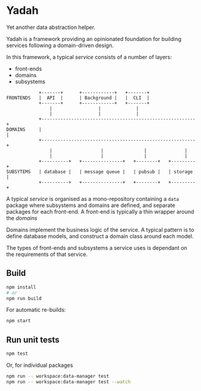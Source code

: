 # Yadah

Yet another data abstraction helper.

Yadah is a framework providing an opinionated foundation for building
services following a domain-driven design.

In this framework, a typical _service_ consists of a number of layers:

- front-ends
- domains
- subsystems

```
            +-------+      +------------+   +-------+
FRONTENDS   |  API  |      | Background |   |  CLI  |
            +-------+      +------------+   +-------+
                |                 |             |
                |                 |             |
            +---------------------------------------------------------+
DOMAINS     |                                                         |
            +---------------------------------------------------------+
                |                  |               |              |
                |                  |               |              |
            +----------+   +---------------+   +--------+   +---------+
SUBSYTEMS   | database |   | message queue |   | pubsub |   | storage |
            +----------+   +---------------+   +--------+   +---------+
```

A typical _service_ is organised as a mono-repository containing
a `data` package where subsystems and domains are defined, and separate
packages for each front-end. A front-end is typically a thin wrapper around
the _domains_

Domains implement the business logic of the service. A typical pattern is to
define database models, and construct a domain class around each model.

The types of front-ends and subsystems a service uses is dependant on the
requirements of that service.

## Build

```sh
npm install
# or
npm run build
```

For automatic re-builds:

```sh
npm start
```

## Run unit tests

```sh
npm test
```

Or, for individual packages

```sh
npm run -- workspace:data-manager test
npm run -- workspace:data-manager test --watch
```
